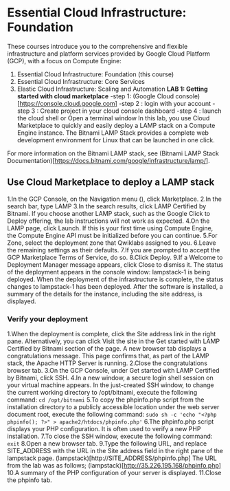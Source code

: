 
# Essential Cloud Infrastructure: Foundation
These courses introduce you to the comprehensive and flexible infrastructure and platform services provided by Google Cloud Platform (GCP), with a focus on Compute Engine:
1. Essential Cloud Infrastructure: Foundation (this course)
2. Essential Cloud Infrastructure: Core Services
3. Elastic Cloud Infrastructure: Scaling and Automation
**LAB 1: Getting started with cloud marketplace**
-step 1: (Google Cloud console)[https://console.cloud.google.com]
-step 2 : login with your account
-step 3 : Create project in your cloud console dashboard
-step 4 : launch the cloud shell or Open a terminal window
In this lab, you use Cloud Marketplace to quickly and easily deploy a LAMP stack on a Compute Engine instance. The Bitnami LAMP Stack provides a complete web development environment for Linux that can be launched in one click.

For more information on the Bitnami LAMP stack, see (Bitnami LAMP Stack Documentation)[https://docs.bitnami.com/google/infrastructure/lamp/].

## Use Cloud Marketplace to deploy a LAMP stack
1.In the GCP Console, on the Navigation menu (), click Marketplace.
2.In the search bar, type LAMP
3.In the search results, click LAMP Certified by Bitnami.
If you choose another LAMP stack, such as the Google Click to Deploy offering, the lab instructions will not work as expected.
4.On the LAMP page, click Launch.
If this is your first time using Compute Engine, the Compute Engine API must be initialized before you can continue.
5.For Zone, select the deployment zone that Qwiklabs assigned to you.
6.Leave the remaining settings as their defaults.
7.If you are prompted to accept the GCP Marketplace Terms of Service, do so.
8.Click Deploy.
9.If a Welcome to Deployment Manager message appears, click Close to dismiss it.
The status of the deployment appears in the console window: lampstack-1 is being deployed. When the deployment of the infrastructure is complete, the status changes to lampstack-1 has been deployed.
After the software is installed, a summary of the details for the instance, including the site address, is displayed.

### Verify your deployment
1.When the deployment is complete, click the Site address link in the right pane.
Alternatively, you can click Visit the site in the Get started with LAMP Certified by Bitnami section of the page. A new browser tab displays a congratulations message. This page confirms that, as part of the LAMP stack, the Apache HTTP Server is running.
2.Close the congratulations browser tab.
3.On the GCP Console, under Get started with LAMP Certified by Bitnami, click SSH.
4.In a new window, a secure login shell session on your virtual machine appears.
In the just-created SSH window, to change the current working directory to /opt/bitnami, execute the following command:
`cd /opt/bitnami`
5.To copy the phpinfo.php script from the installation directory to a publicly accessible location under the web server document root, execute the following command:
`sudo sh -c 'echo "<?php phpinfo(); ?>" > apache2/htdocs/phpinfo.php'`
6.The phpinfo.php script displays your PHP configuration. It is often used to verify a new PHP installation.
7.To close the SSH window, execute the following command:
`exit`
8.Open a new browser tab.
9.Type the following URL, and replace SITE_ADDRESS with the URL in the Site address field in the right pane of the lampstack page.
(lampstack)[http://SITE_ADDRESS/phpinfo.php]
The URL from the lab was as follows;
(lampstack)[http://35.226.195.168/phpinfo.php]
10.A summary of the PHP configuration of your server is displayed.
11.Close the phpinfo tab.





